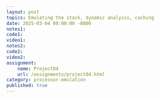 ```yaml
---
layout: post
topics: Emulating the stack, dynamic analysis, caching
date: 2025-03-04 08:00:00 -0800
notes1: 
code1: 
video1: 
notes2: 
code2: 
video2: 
assignment:
    name: Project04
    url: /assignments/project04.html
category: processor-emulation
published: true
---
```

